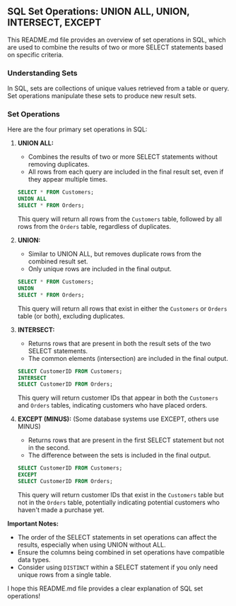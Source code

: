 ## SQL Set Operations: UNION ALL, UNION, INTERSECT, EXCEPT

This README.md file provides an overview of set operations in SQL, which are used to combine the results of two or more SELECT statements based on specific criteria.

### Understanding Sets

In SQL, sets are collections of unique values retrieved from a table or query. Set operations manipulate these sets to produce new result sets.

### Set Operations

Here are the four primary set operations in SQL:

1. **UNION ALL:**
   - Combines the results of two or more SELECT statements without removing duplicates.
   - All rows from each query are included in the final result set, even if they appear multiple times.

   ```sql
   SELECT * FROM Customers;
   UNION ALL
   SELECT * FROM Orders;
   ```

   This query will return all rows from the `Customers` table, followed by all rows from the `Orders` table, regardless of duplicates.

2. **UNION:**
   - Similar to UNION ALL, but removes duplicate rows from the combined result set.
   - Only unique rows are included in the final output.

   ```sql
   SELECT * FROM Customers;
   UNION
   SELECT * FROM Orders;
   ```

   This query will return all rows that exist in either the `Customers` or `Orders` table (or both), excluding duplicates.

3. **INTERSECT:**
   - Returns rows that are present in both the result sets of the two SELECT statements.
   - The common elements (intersection) are included in the final output.

   ```sql
   SELECT CustomerID FROM Customers;
   INTERSECT
   SELECT CustomerID FROM Orders;
   ```

   This query will return customer IDs that appear in both the `Customers` and `Orders` tables, indicating customers who have placed orders.

4. **EXCEPT (MINUS):**  (Some database systems use EXCEPT, others use MINUS)
   - Returns rows that are present in the first SELECT statement but not in the second.
   - The difference between the sets is included in the final output.

   ```sql
   SELECT CustomerID FROM Customers;
   EXCEPT
   SELECT CustomerID FROM Orders;
   ```

   This query will return customer IDs that exist in the `Customers` table but not in the `Orders` table, potentially indicating potential customers who haven't made a purchase yet.

**Important Notes:**

- The order of the SELECT statements in set operations can affect the results, especially when using UNION without ALL.
- Ensure the columns being combined in set operations have compatible data types.
- Consider using `DISTINCT` within a SELECT statement if you only need unique rows from a single table.

I hope this README.md file provides a clear explanation of SQL set operations!
